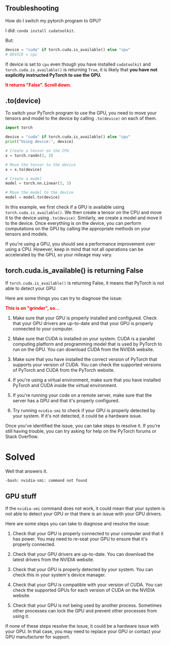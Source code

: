 ## Troubleshooting

How do I switch my pytorch program to GPU?

I did: `conda install cudatoolkit`.

But:

```py
device = "cuda" if torch.cuda.is_available() else "cpu"
# DEVICE = cpu
```

If device is set to `cpu` even though you have installed `cudatoolkit` and `torch.cuda.is_available()` is returning `True`, it is likely that **you have not explicitly instructed PyTorch to use the GPU.**

<span style="color:red;font-weight:bold;">It returns "False".  Scroll down.</span>

## .to(device)

To switch your PyTorch program to use the GPU, you need to move your tensors and model to the device by calling `.to(device)` on each of them.

```python
import torch

device = "cuda" if torch.cuda.is_available() else "cpu"
print("Using device:", device)

# Create a tensor on the CPU
x = torch.randn(3, 3)

# Move the tensor to the device
x = x.to(device)

# Create a model
model = torch.nn.Linear(3, 3)

# Move the model to the device
model = model.to(device)
```

In this example, we first check if a GPU is available using `torch.cuda.is_available()`. We then create a tensor on the CPU and move it to the device using `.to(device)`. Similarly, we create a model and move it to the device. Once everything is on the device, you can perform computations on the GPU by calling the appropriate methods on your tensors and models.

If you're using a GPU, you should see a performance improvement over using a CPU. However, keep in mind that not all operations can be accelerated by the GPU, so your mileage may vary.

## torch.cuda.is_available() is returning False

If `torch.cuda.is_available()` is returning False, it means that PyTorch is not able to detect your GPU.

Here are some things you can try to diagnose the issue:

<span style="color:red;font-weight:bold;">This is on "grinder", so...</span>

1. Make sure that your GPU is properly installed and configured. Check that your GPU drivers are up-to-date and that your GPU is properly connected to your computer.

1. Make sure that CUDA is installed on your system. CUDA is a parallel computing platform and programming model that is used by PyTorch to run on the GPU. You can download CUDA from the NVIDIA website.

1. Make sure that you have installed the correct version of PyTorch that supports your version of CUDA. You can check the supported versions of PyTorch and CUDA from the PyTorch website.

1. If you're using a virtual environment, make sure that you have installed PyTorch and CUDA inside the virtual environment.

1. If you're running your code on a remote server, make sure that the server has a GPU and that it's properly configured.

1. Try running `nvidia-smi` to check if your GPU is properly detected by your system. If it's not detected, it could be a hardware issue.

Once you've identified the issue, you can take steps to resolve it. If you're still having trouble, you can try asking for help on the PyTorch forums or Stack Overflow.

# Solved

Well that answers it.

```sh
-bash: nvidia-smi: command not found
```

## GPU stuff

If the `nvidia-smi` command does not work, it could mean that your system is not able to detect your GPU or that there is an issue with your GPU drivers.

Here are some steps you can take to diagnose and resolve the issue:

1. Check that your GPU is properly connected to your computer and that it has power. You may need to re-seat your GPU to ensure that it's properly connected.

1. Check that your GPU drivers are up-to-date. You can download the latest drivers from the NVIDIA website.

1. Check that your GPU is properly detected by your system. You can check this in your system's device manager.

1. Check that your GPU is compatible with your version of CUDA. You can check the supported GPUs for each version of CUDA on the NVIDIA website.

1. Check that your GPU is not being used by another process. Sometimes other processes can lock the GPU and prevent other processes from using it.

If none of these steps resolve the issue, it could be a hardware issue with your GPU. In that case, you may need to replace your GPU or contact your GPU manufacturer for support.

<br>

